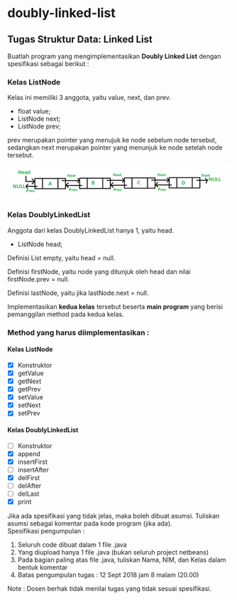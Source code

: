# doubly-linked-list

## Tugas Struktur Data: Linked List

Buatlah program yang mengimplementasikan **Doubly Linked List** dengan spesifikasi sebagai berikut :

### Kelas ListNode

Kelas ini memiliki 3 anggota, yaitu value, next, dan prev.

- float value;
- ListNode next;
- ListNode prev;

prev merupakan pointer yang menujuk ke node sebelum node tersebut, sedangkan next merupakan pointer yang menunjuk ke node setelah node tersebut.

![konsep doubly linked list](dlist.png)

### Kelas DoublyLinkedList

Anggota dari kelas DoublyLinkedList hanya 1, yaitu head.

- ListNode head;

Definisi List empty, yaitu head = null.

Definisi firstNode, yaitu node yang ditunjuk oleh head dan nilai firstNode.prev = null.

Definisi lastNode, yaitu jika lastNode.next = null.

Implementasikan **kedua kelas** tersebut beserta **main program** yang berisi pemanggilan method pada kedua kelas.

### Method yang harus diimplementasikan :

#### Kelas ListNode

- [x] Konstruktor
- [x] getValue
- [x] getNext
- [x] getPrev
- [x] setValue
- [x] setNext
- [x] setPrev

#### Kelas DoublyLinkedList

- [ ] Konstruktor
- [x] append
- [x] insertFirst
- [ ] insertAfter
- [x] delFirst
- [ ] delAfter
- [ ] delLast
- [x] print

Jika ada spesifikasi yang tidak jelas, maka boleh dibuat asumsi. Tuliskan asumsi sebagai komentar pada kode program (jika ada).  
Spesifikasi pengumpulan :

1. Seluruh code dibuat dalam 1 file .java
2. Yang diupload hanya 1 file .java (bukan seluruh project netbeans)
3. Pada bagian paling atas file .java, tuliskan Nama, NIM, dan Kelas dalam bentuk komentar
4. Batas pengumpulan tugas : 12 Sept 2018 jam 8 malam (20.00)

Note : Dosen berhak tidak menilai tugas yang tidak sesuai spesifikasi.